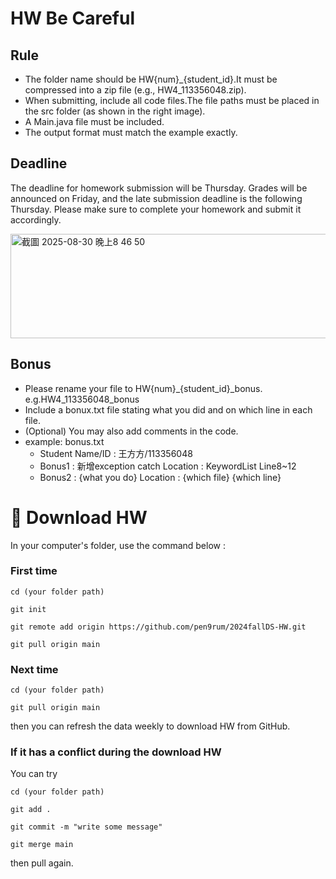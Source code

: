 # HW Be Careful

## Rule
- The folder name should be HW{num}_{student_id}.It must be compressed into a zip file (e.g., HW4_113356048.zip).
- When submitting, include all code files.The file paths must be placed in the src folder (as shown in the right image).
- A Main.java file must be included.
- The output format must match the example exactly.

## Deadline
The deadline for homework submission will be Thursday. Grades will be announced on Friday, and the late submission deadline is the following Thursday. Please make sure to complete your homework and submit it accordingly.

<img width="1206" height="167" alt="截圖 2025-08-30 晚上8 46 50" src="https://github.com/user-attachments/assets/98978f9a-a42d-4f36-9da5-1b3a88dbdfcd" />


## Bonus
- Please rename your file to HW{num}_{student_id}_bonus. e.g.HW4_113356048_bonus
- Include a bonux.txt file stating what you did and on which line in each file.
- (Optional) You may also add comments in the code.
- example: bonus.txt
  - Student Name/ID : 王方方/113356048
  - Bonus1 : 新增exception catch
    Location : KeywordList Line8~12
  - Bonus2 : {what you do}
    Location : {which file} {which line}

# :file_folder: Download HW #

In your computer's folder, use the command below :

### First time

`cd (your folder path)`

`git init`

`git remote add origin https://github.com/pen9rum/2024fallDS-HW.git`

`git pull origin main`

### Next time

`cd (your folder path)`

`git pull origin main`

then you can refresh the data weekly to download HW from GitHub.

### If it has a conflict during the download HW

You can try

`cd (your folder path)`

`git add .`

`git commit -m "write some message"`

`git merge main`

then pull again.
